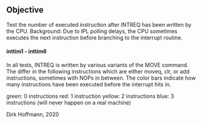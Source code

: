 ## Objective

Test the number of executed instruction after INTREQ has been written by the CPU. Background: Due to IPL polling delays, the CPU sometimes executes the next instruction before branching to the interrupt routine. 

#### inttim1 - inttim6

In all tests, INTREQ is written by various variants of the MOVE command. The differ in the following instructions which are either moveq, clr, or add instructions, sometimes with NOPs in between. The color bars indicate how many instructions have been executed before the interrupt hits in.

green:  0 instructions
red:    1 instruction
yellow: 2 instructions
blue:   3 instructions (will never happen on a real machine)


Dirk Hoffmann, 2020
